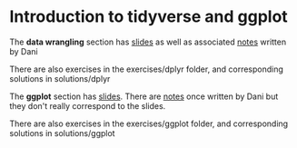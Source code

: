 # Introduction to tidyverse and ggplot

The **data wrangling** section has [slides](dplyr-slides.html) as well as associated [notes](dplyr-notes.md) written by Dani 

There are also exercises in the exercises/dplyr folder, and corresponding solutions in solutions/dplyr

The **ggplot** section has [slides](ggplot-slides.html). There are [notes](ggplot-notes-dani.md) once written by Dani but they don't really correspond to the slides.

There are also exercises in the exercises/ggplot folder, and corresponding solutions in solutions/ggplot






